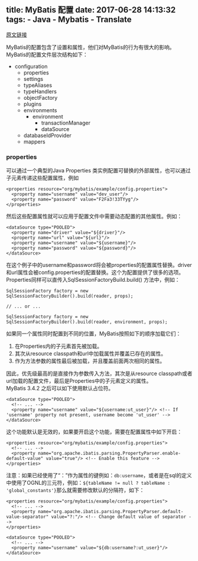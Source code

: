 title: MyBatis 配置
date: 2017-06-28 14:13:32
tags:
    - Java
    - Mybatis
    - Translate
---

[原文链接](http://www.mybatis.org/mybatis-3/configuration.html)

MyBatis的配置包含了设置和属性，他们对MyBatis的行为有很大的影响。MyBatis的配置文件层次结构如下：
* configuration
    * properties
    * settings
    * typeAliases
    * typeHandlers
    * objectFactory
    * plugins
    * environments
        * environment
            * transactionManager
            * dataSource
    * databaseIdProvider
    * mappers

### properties
可以通过一个典型的Java Properties 类实例配置可替换的外部属性，也可以通过子元素传递这些配置属性，例如
```
<properties resource="org/mybatis/example/config.properties">
  <property name="username" value="dev_user"/>
  <property name="password" value="F2Fa3!33TYyg"/>
</properties>
```
然后这些配置属性就可以应用于配置文件中需要动态配置的其他属性。例如：
```
<dataSource type="POOLED">
  <property name="driver" value="${driver}"/>
  <property name="url" value="${url}"/>
  <property name="username" value="${username}"/>
  <property name="password" value="${password}"/>
</dataSource>
```
在这个例子中的username和password将会被properties的配置属性替换。driver和url属性会被config.properties的配置替换。这个为配置提供了很多的选项。    
Properties同样可以直传入SqlSessionFactoryBuild.build() 方法中，例如：
```
SqlSessionFactory factory = new SqlSessionFactoryBuilder().build(reader, props);

// ... or ...

SqlSessionFactory factory = new SqlSessionFactoryBuilder().build(reader, environment, props);
```
如果同一个属性同时配置到不同的位置，MyBatis按照如下的顺序加载它们：    
1. 在Properties内的子元素首先被加载。     
2. 其次从resource classpath和url中加载属性并覆盖已存在的属性。    
3. 作为方法参数的属性最后被加载，并且覆盖前面两次相同的属性。

因此，优先级最高的是直接作为参数传入方法，其次是从resource classpath或者url加载的配置文件，最后是Properties中的子元素定义的属性。    
MyBatis 3.4.2 之后可以如下使用默认占位符。
```
<dataSource type="POOLED">
  <!-- ... -->
  <property name="username" value="${username:ut_user}"/> <!-- If 'username' property not present, username become 'ut_user' -->
</dataSource>
```
这个功能默认是无效的，如果要开启这个功能，需要在配置属性中如下开启：
```
<properties resource="org/mybatis/example/config.properties">
  <!-- ... -->
  <property name="org.apache.ibatis.parsing.PropertyParser.enable-default-value" value="true"/> <!-- Enable this feature -->
</properties>
```
注意：如果已经使用了“：”作为属性的键例如：`db:username`，或者是在sql的定义中使用了OGNL的三元符，例如：`${tableName != null ? tableName : 'global_constants'}`那么就需要修改默认的分隔符，如下：
```
<properties resource="org/mybatis/example/config.properties">
  <!-- ... -->
  <property name="org.apache.ibatis.parsing.PropertyParser.default-value-separator" value="?:"/> <!-- Change default value of separator -->
</properties>
```
```
<dataSource type="POOLED">
  <!-- ... -->
  <property name="username" value="${db:username?:ut_user}"/>
</dataSource>
```
